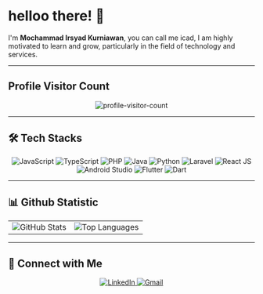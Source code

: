 <h1>helloo there! 👋</h1>
<p>
  I'm <strong>Mochammad Irsyad Kurniawan</strong>, you can call me icad, I am highly motivated to learn and grow, particularly in the field of technology and services.
</p>

---

## Profile Visitor Count
<p align="center">
  <img src="https://komarev.com/ghpvc/?username=iicaadsyd&label=Profile%20Visitor%20Count&color=0e75b6&style=flat-square" alt="profile-visitor-count" />
</p>

---

## 🛠️ Tech Stacks
<p align="center">
  <img src="https://img.shields.io/badge/JavaScript-F7DF1E?style=for-the-badge&logo=javascript&logoColor=black" alt="JavaScript" />
  <img src="https://img.shields.io/badge/TypeScript-3178C6?style=for-the-badge&logo=typescript&logoColor=white" alt="TypeScript" />
  <img src="https://img.shields.io/badge/PHP-777BB4?style=for-the-badge&logo=php&logoColor=white" alt="PHP" />
  <img src="https://img.shields.io/badge/Java-007396?style=for-the-badge&logo=java&logoColor=white" alt="Java" />
  <img src="https://img.shields.io/badge/Python-3776AB?style=for-the-badge&logo=python&logoColor=white" alt="Python" />
  <img src="https://img.shields.io/badge/Laravel-FF2D20?style=for-the-badge&logo=laravel&logoColor=white" alt="Laravel" />
  <img src="https://img.shields.io/badge/React-20232A?style=for-the-badge&logo=react&logoColor=61DAFB" alt="React JS" />
  <img src="https://img.shields.io/badge/Android%20Studio-333333?style=for-the-badge&logo=android-studio&logoColor=white" alt="Android Studio" />
  <img src="https://img.shields.io/badge/Flutter-02569B?style=for-the-badge&logo=flutter&logoColor=white" alt="Flutter" />
  <img src="https://img.shields.io/badge/Dart-0175C2?style=for-the-badge&logo=dart&logoColor=white" alt="Dart" />
</p>

---

## 📊 Github Statistic
<div align="center">
  <table>
    <tr>
      <td>
        <img src="https://github-readme-stats.vercel.app/api?username=mochammadirsyadkurniawan&show_icons=true&theme=radical&hide=issues&count_private=true" alt="GitHub Stats" />
      </td>
      <td>
        <img src="https://github-readme-stats.vercel.app/api/top-langs/?username=mochammadirsyadkurniawan&layout=compact&theme=radical" alt="Top Languages" />
      </td>
    </tr>
  </table>
</div>

---

## 🤝 Connect with Me
<p align="center">
  <a href="https://linkedin.com/in/your-profile](https://www.linkedin.com/in/mochammadirsyadkurniawan/" target="_blank">
    <img src="https://img.shields.io/badge/LinkedIn-0A66C2?style=for-the-badge&logo=linkedin&logoColor=white" alt="LinkedIn" />
  </a>
  <a href="mailto:your-email@example.com">
    <img src="https://img.shields.io/badge/Gmail-EA4335?style=for-the-badge&logo=gmail&logoColor=white" alt="Gmail" />
  </a>
</p>



<!---
mochammadirsyadkurniawan/mochammadirsyadkurniawan is a ✨ special ✨ repository because its `README.md` (this file) appears on your GitHub profile.
You can click the Preview link to take a look at your changes.
--->
